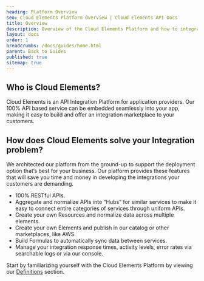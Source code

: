 ```yaml
---
heading: Platform Overview
seo: Cloud Elements Platform Overview | Cloud Elements API Docs
title: Overview
description: Overview of the Cloud Elements Platform and how to integrate it into your application.
layout: docs
order: 1
breadcrumbs: /docs/guides/home.html
parent: Back to Guides
published: true
sitemap: true
---
```


## Who is Cloud Elements?

Cloud Elements is an API Integration Platform for application providers. Our 100% API based service can be embedded seamlessly into your app, making it easy to build and offer an integration marketplace to your customers.

## How does Cloud Elements solve your Integration problem?

We architected our platform from the ground-up to support the deployment option that’s best for your business. Our platform provides these features that will save you time and money in developing the integrations your customers are demanding.

* 100% RESTful APIs.
* Aggregate and normalize APIs into “Hubs” for similar services to make it easy to connect entire categories of services through uniform APIs.
* Create your own Resources and normalize data across multiple elements.
* Create your own Elements and publish in our catalog or other marketplaces, like AWS.
* Build Formulas to automatically sync data between services.
* Manage your integration response times, activity levels, error rates via searchable logs or via our console.

Start by familiarizing yourself with the Cloud Elements Platform by viewing our [Definitions](definitions.html) section.
